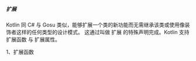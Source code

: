 <h5>扩展</h5>

Kotlin 同 C# 与 Gosu 类似，能够扩展一个类的新功能而无需继承该类或使用像装饰者这样的任何类型的设计模式。 这通过叫做 扩展 的特殊声明完成。Kotlin 支持 扩展函数 与 扩展属性。<br>

<p>
1、扩展函数
    
</p>